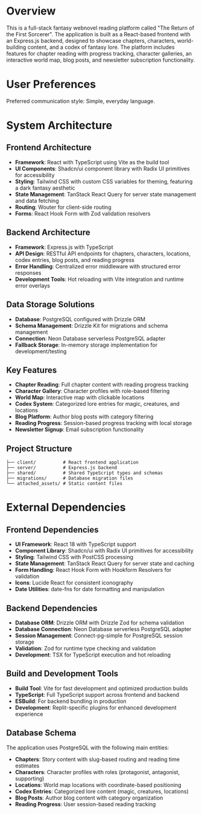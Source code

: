 # Overview

This is a full-stack fantasy webnovel reading platform called "The Return of the First Sorcerer". The application is built as a React-based frontend with an Express.js backend, designed to showcase chapters, characters, world-building content, and a codex of fantasy lore. The platform includes features for chapter reading with progress tracking, character galleries, an interactive world map, blog posts, and newsletter subscription functionality.

# User Preferences

Preferred communication style: Simple, everyday language.

# System Architecture

## Frontend Architecture
- **Framework**: React with TypeScript using Vite as the build tool
- **UI Components**: Shadcn/ui component library with Radix UI primitives for accessibility
- **Styling**: Tailwind CSS with custom CSS variables for theming, featuring a dark fantasy aesthetic
- **State Management**: TanStack React Query for server state management and data fetching
- **Routing**: Wouter for client-side routing
- **Forms**: React Hook Form with Zod validation resolvers

## Backend Architecture
- **Framework**: Express.js with TypeScript
- **API Design**: RESTful API endpoints for chapters, characters, locations, codex entries, blog posts, and reading progress
- **Error Handling**: Centralized error middleware with structured error responses
- **Development Tools**: Hot reloading with Vite integration and runtime error overlays

## Data Storage Solutions
- **Database**: PostgreSQL configured with Drizzle ORM
- **Schema Management**: Drizzle Kit for migrations and schema management
- **Connection**: Neon Database serverless PostgreSQL adapter
- **Fallback Storage**: In-memory storage implementation for development/testing

## Key Features
- **Chapter Reading**: Full chapter content with reading progress tracking
- **Character Gallery**: Character profiles with role-based filtering
- **World Map**: Interactive map with clickable locations
- **Codex System**: Categorized lore entries for magic, creatures, and locations
- **Blog Platform**: Author blog posts with category filtering
- **Reading Progress**: Session-based progress tracking with local storage
- **Newsletter Signup**: Email subscription functionality

## Project Structure
```
├── client/          # React frontend application
├── server/          # Express.js backend
├── shared/          # Shared TypeScript types and schemas
├── migrations/      # Database migration files
└── attached_assets/ # Static content files
```

# External Dependencies

## Frontend Dependencies
- **UI Framework**: React 18 with TypeScript support
- **Component Library**: Shadcn/ui with Radix UI primitives for accessibility
- **Styling**: Tailwind CSS with PostCSS processing
- **State Management**: TanStack React Query for server state and caching
- **Form Handling**: React Hook Form with Hookform Resolvers for validation
- **Icons**: Lucide React for consistent iconography
- **Date Utilities**: date-fns for date formatting and manipulation

## Backend Dependencies
- **Database ORM**: Drizzle ORM with Drizzle Zod for schema validation
- **Database Connection**: Neon Database serverless PostgreSQL adapter
- **Session Management**: Connect-pg-simple for PostgreSQL session storage
- **Validation**: Zod for runtime type checking and validation
- **Development**: TSX for TypeScript execution and hot reloading

## Build and Development Tools
- **Build Tool**: Vite for fast development and optimized production builds
- **TypeScript**: Full TypeScript support across frontend and backend
- **ESBuild**: For backend bundling in production
- **Development**: Replit-specific plugins for enhanced development experience

## Database Schema
The application uses PostgreSQL with the following main entities:
- **Chapters**: Story content with slug-based routing and reading time estimates
- **Characters**: Character profiles with roles (protagonist, antagonist, supporting)
- **Locations**: World map locations with coordinate-based positioning
- **Codex Entries**: Categorized lore content (magic, creatures, locations)
- **Blog Posts**: Author blog content with category organization
- **Reading Progress**: User session-based reading tracking